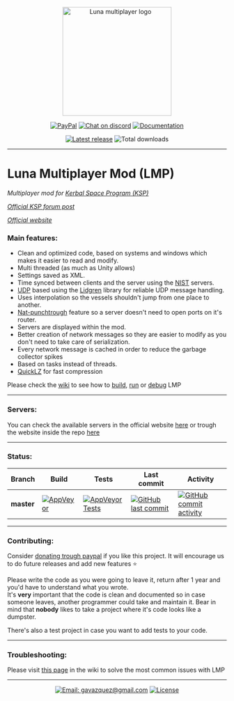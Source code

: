 <p align="center">
    <img src="../master/External/logo.png" alt="Luna multiplayer logo" height="250" width="250"/>
</p>

<p align="center">
  <a href="https://paypal.me/gavazquez"><img src="https://img.shields.io/badge/paypal-donate-yellow.svg" alt="PayPal"/></a>
  <a href="https://discord.gg/S6bQR5q"><img src="https://img.shields.io/discord/378456662392045571.svg" alt="Chat on discord"/></a>
  <a href="../../wiki"><img src="https://img.shields.io/badge/documentation-Wiki-4BC51D.svg" alt="Documentation" /></a>
</p>

<p align="center">
  <a href="../../releases"><img src="https://img.shields.io/github/release/gavazquez/lunamultiplayer.svg" alt="Latest release" /></a>
  <img src="https://img.shields.io/github/downloads/gavazquez/lunamultiplayer/total.svg" alt="Total downloads" />
</p>

---

# Luna Multiplayer Mod (LMP)

*Multiplayer mod for [Kerbal Space Program (KSP)](https://kerbalspaceprogram.com)*

*[Official KSP forum post](https://forum.kerbalspaceprogram.com/index.php?/topic/168271-131-luna-multiplayer-lmp-alpha/)*

*[Official website](http://lunamultiplayer.com)*

### Main features:

- Clean and optimized code, based on systems and windows which makes it easier to read and modify.
- Multi threaded (as much as Unity allows)
- Settings saved as XML.
- Time synced between clients and the server using the [NIST](https://www.nist.gov/) servers.
- [UDP](https://en.wikipedia.org/wiki/User_Datagram_Protocol) based using the [Lidgren](https://github.com/lidgren/lidgren-network-gen3) library for reliable UDP message handling.
- Uses interpolation so the vessels shouldn't jump from one place to another.
- [Nat-punchtrough](../../wiki/Master-server) feature so a server doesn't need to open ports on it's router.
- Servers are displayed within the mod.
- Better creation of network messages so they are easier to modify as you don't need to take care of serialization.
- Every network message is cached in order to reduce the garbage collector spikes
- Based on tasks instead of threads.
- [QuickLZ](http://www.quicklz.com) for fast compression

Please check the [wiki](../../wiki) to see how to [build](../../wiki/How-to-compile-LMP), [run](../../wiki/How-to-play-with-LMP.) or [debug](../../wiki/Debugging-in-Visual-studio) LMP

---
### Servers:

You can check the available servers in the official website [here](http://lunamultiplayer.com/servers) or trough the website inside the repo [here](http://cdn.rawgit.com/gavazquez/LunaMultiPlayer/master/WebDisplayServers/servers.html)

---

### Status:

|   Branch   |   Build  |   Tests  |  Last commit  |   Activity    |
| ---------- | -------- | -------- | ------------- | ------------- |
| **master** |[![AppVeyor](https://img.shields.io/appveyor/ci/gavazquez/lunamultiplayer/master.svg?logo=appveyor)](https://ci.appveyor.com/project/gavazquez/lunamultiplayer/branch/master) | [![AppVeyor Tests](https://img.shields.io/appveyor/tests/gavazquez/lunamultiplayer/master.svg?logo=appveyor)](https://ci.appveyor.com/project/gavazquez/lunamultiplayer/branch/master/tests) | [![GitHub last commit](https://img.shields.io/github/last-commit/gavazquez/lunamultiplayer/master.svg)](../../commits/master) | [![GitHub commit activity](https://img.shields.io/github/commit-activity/y/gavazquez/lunamultiplayer.svg)](../../commits/master)

---

### Contributing:

Consider [donating trough paypal](https://paypal.me/gavazquez) if you like this project. 
It will encourage us to do future releases and add new features :star:

Please write the code as you were going to leave it, return after 1 year and you'd have to understand what you wrote.  
It's **very** important that the code is clean and documented so in case someone leaves, another programmer could take and maintain it. Bear in mind that **nobody** likes to take a project where it's code looks like a dumpster.

There's also a test project in case you want to add tests to your code.

---

### Troubleshooting:

Please visit [this page](../../wiki/Troubleshooting) in the wiki to solve the most common issues with LMP

---

<p align="center">
  <a href="mailto:gavazquez@gmail.com"><img src="https://img.shields.io/badge/email-gavazquez@gmail.com-blue.svg?style=flat" alt="Email: gavazquez@gmail.com" /></a>
  <a href="./LICENSE"><img src="https://img.shields.io/github/license/gavazquez/LunaMultiPlayer.svg" alt="License" /></a>
</p>
